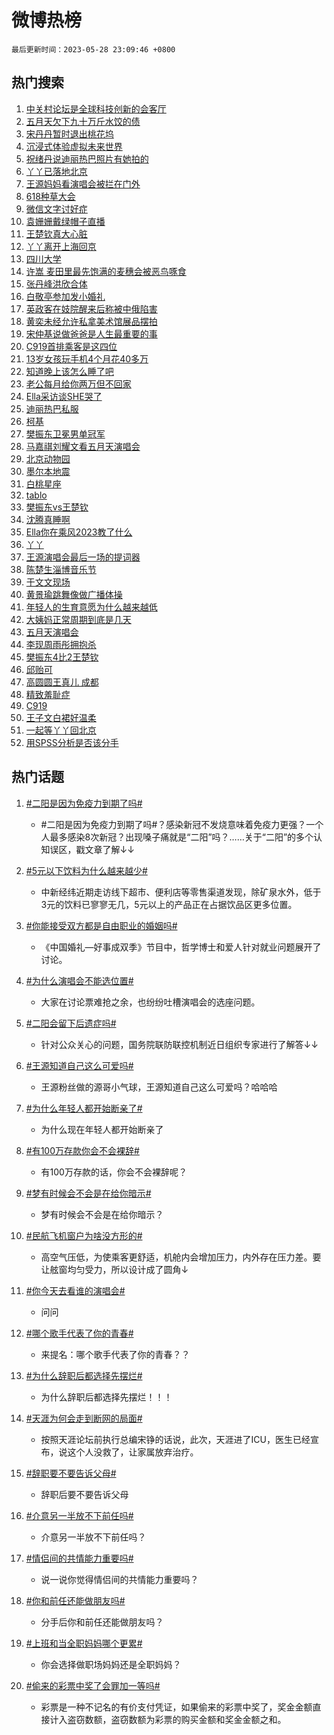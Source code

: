 # 微博热榜

`最后更新时间：2023-05-28 23:09:46 +0800`

## 热门搜索

1. [中关村论坛是全球科技创新的会客厅](https://m.weibo.cn/search?containerid=100103type%3D1%26t%3D10%26q%3D%23%E4%B8%AD%E5%85%B3%E6%9D%91%E8%AE%BA%E5%9D%9B%E6%98%AF%E5%85%A8%E7%90%83%E7%A7%91%E6%8A%80%E5%88%9B%E6%96%B0%E7%9A%84%E4%BC%9A%E5%AE%A2%E5%8E%85%23&stream_entry_id=51&isnewpage=1&extparam=seat%3D1%26cate%3D10103%26dgr%3D0%26stream_entry_id%3D51%26filter_type%3Drealtimehot%26c_type%3D51%26pos%3D0%26display_time%3D1685286585%26pre_seqid%3D168528658524602737352&luicode=10000011&lfid=106003type%253D25%2526t%253D3%2526disable_hot%253D1%2526filter_type%253Drealtimehot)
1. [五月天欠下九十万斤水饺的债](https://m.weibo.cn/search?containerid=100103type%3D1%26t%3D10%26q%3D%23%E4%BA%94%E6%9C%88%E5%A4%A9%E6%AC%A0%E4%B8%8B%E4%B9%9D%E5%8D%81%E4%B8%87%E6%96%A4%E6%B0%B4%E9%A5%BA%E7%9A%84%E5%80%BA%23&stream_entry_id=31&isnewpage=1&extparam=seat%3D1%26band_rank%3D1%26flag%3D2%26dgr%3D0%26realpos%3D1%26cate%3D5001%26c_type%3D31%26stream_entry_id%3D31%26pos%3D0%26lcate%3D5001%26filter_type%3Drealtimehot%26q%3D%2523%25E4%25BA%2594%25E6%259C%2588%25E5%25A4%25A9%25E6%25AC%25A0%25E4%25B8%258B%25E4%25B9%259D%25E5%258D%2581%25E4%25B8%2587%25E6%2596%25A4%25E6%25B0%25B4%25E9%25A5%25BA%25E7%259A%2584%25E5%2580%25BA%2523%26display_time%3D1685286585%26pre_seqid%3D168528658524602737352&luicode=10000011&lfid=106003type%253D25%2526t%253D3%2526disable_hot%253D1%2526filter_type%253Drealtimehot)
1. [宋丹丹暂时退出桃花坞](https://m.weibo.cn/search?containerid=100103type%3D1%26t%3D10%26q%3D%23%E5%AE%8B%E4%B8%B9%E4%B8%B9%E6%9A%82%E6%97%B6%E9%80%80%E5%87%BA%E6%A1%83%E8%8A%B1%E5%9D%9E%23&stream_entry_id=31&isnewpage=1&extparam=seat%3D1%26band_rank%3D2%26flag%3D2%26dgr%3D0%26realpos%3D2%26cate%3D5001%26c_type%3D31%26stream_entry_id%3D31%26pos%3D1%26lcate%3D5001%26filter_type%3Drealtimehot%26q%3D%2523%25E5%25AE%258B%25E4%25B8%25B9%25E4%25B8%25B9%25E6%259A%2582%25E6%2597%25B6%25E9%2580%2580%25E5%2587%25BA%25E6%25A1%2583%25E8%258A%25B1%25E5%259D%259E%2523%26display_time%3D1685286585%26pre_seqid%3D168528658524602737352&luicode=10000011&lfid=106003type%253D25%2526t%253D3%2526disable_hot%253D1%2526filter_type%253Drealtimehot)
1. [沉浸式体验虚拟未来世界](https://m.weibo.cn/search?containerid=100103type%3D1%26t%3D10%26q%3D%23%E6%B2%89%E6%B5%B8%E5%BC%8F%E4%BD%93%E9%AA%8C%E8%99%9A%E6%8B%9F%E6%9C%AA%E6%9D%A5%E4%B8%96%E7%95%8C%23&stream_entry_id=31&isnewpage=1&extparam=seat%3D1%26band_rank%3D3%26flag%3D0%26dgr%3D0%26realpos%3D3%26cate%3D5001%26c_type%3D31%26stream_entry_id%3D31%26pos%3D2%26lcate%3D5001%26filter_type%3Drealtimehot%26q%3D%2523%25E6%25B2%2589%25E6%25B5%25B8%25E5%25BC%258F%25E4%25BD%2593%25E9%25AA%258C%25E8%2599%259A%25E6%258B%259F%25E6%259C%25AA%25E6%259D%25A5%25E4%25B8%2596%25E7%2595%258C%2523%26display_time%3D1685286585%26pre_seqid%3D168528658524602737352&luicode=10000011&lfid=106003type%253D25%2526t%253D3%2526disable_hot%253D1%2526filter_type%253Drealtimehot)
1. [祝绪丹说迪丽热巴照片有她拍的](https://m.weibo.cn/search?containerid=100103type%3D1%26t%3D10%26q%3D%23%E7%A5%9D%E7%BB%AA%E4%B8%B9%E8%AF%B4%E8%BF%AA%E4%B8%BD%E7%83%AD%E5%B7%B4%E7%85%A7%E7%89%87%E6%9C%89%E5%A5%B9%E6%8B%8D%E7%9A%84%23&stream_entry_id=31&isnewpage=1&extparam=seat%3D1%26band_rank%3D4%26flag%3D16%26dgr%3D0%26realpos%3D4%26cate%3D5001%26c_type%3D31%26stream_entry_id%3D31%26pos%3D3%26lcate%3D5001%26filter_type%3Drealtimehot%26q%3D%2523%25E7%25A5%259D%25E7%25BB%25AA%25E4%25B8%25B9%25E8%25AF%25B4%25E8%25BF%25AA%25E4%25B8%25BD%25E7%2583%25AD%25E5%25B7%25B4%25E7%2585%25A7%25E7%2589%2587%25E6%259C%2589%25E5%25A5%25B9%25E6%258B%258D%25E7%259A%2584%2523%26display_time%3D1685286585%26pre_seqid%3D168528658524602737352&luicode=10000011&lfid=106003type%253D25%2526t%253D3%2526disable_hot%253D1%2526filter_type%253Drealtimehot)
1. [丫丫已落地北京](https://m.weibo.cn/search?containerid=100103type%3D1%26t%3D10%26q%3D%23%E4%B8%AB%E4%B8%AB%E5%B7%B2%E8%90%BD%E5%9C%B0%E5%8C%97%E4%BA%AC%23&stream_entry_id=31&isnewpage=1&extparam=seat%3D1%26band_rank%3D5%26flag%3D1%26dgr%3D0%26realpos%3D5%26cate%3D5001%26c_type%3D31%26stream_entry_id%3D31%26pos%3D4%26lcate%3D5001%26filter_type%3Drealtimehot%26q%3D%2523%25E4%25B8%25AB%25E4%25B8%25AB%25E5%25B7%25B2%25E8%2590%25BD%25E5%259C%25B0%25E5%258C%2597%25E4%25BA%25AC%2523%26display_time%3D1685286585%26pre_seqid%3D168528658524602737352&luicode=10000011&lfid=106003type%253D25%2526t%253D3%2526disable_hot%253D1%2526filter_type%253Drealtimehot)
1. [王源妈妈看演唱会被拦在门外](https://m.weibo.cn/search?containerid=100103type%3D1%26t%3D10%26q%3D%23%E7%8E%8B%E6%BA%90%E5%A6%88%E5%A6%88%E7%9C%8B%E6%BC%94%E5%94%B1%E4%BC%9A%E8%A2%AB%E6%8B%A6%E5%9C%A8%E9%97%A8%E5%A4%96%23&stream_entry_id=31&isnewpage=1&extparam=seat%3D1%26band_rank%3D6%26flag%3D1%26dgr%3D0%26realpos%3D6%26cate%3D5001%26c_type%3D31%26stream_entry_id%3D31%26pos%3D5%26lcate%3D5001%26filter_type%3Drealtimehot%26q%3D%2523%25E7%258E%258B%25E6%25BA%2590%25E5%25A6%2588%25E5%25A6%2588%25E7%259C%258B%25E6%25BC%2594%25E5%2594%25B1%25E4%25BC%259A%25E8%25A2%25AB%25E6%258B%25A6%25E5%259C%25A8%25E9%2597%25A8%25E5%25A4%2596%2523%26display_time%3D1685286585%26pre_seqid%3D168528658524602737352&luicode=10000011&lfid=106003type%253D25%2526t%253D3%2526disable_hot%253D1%2526filter_type%253Drealtimehot)
1. [618种草大会](https://m.weibo.cn/search?containerid=100103type%3D1%26t%3D10%26q%3D%23618%E7%A7%8D%E8%8D%89%E5%A4%A7%E4%BC%9A%23&stream_entry_id=31&isnewpage=1&extparam=seat%3D1%26band_rank%3D7%26dgr%3D0%26is_ad_pos%3D1%26c_type%3D31%26stream_entry_id%3D31%26pos%3D6%26lcate%3D5001%26adid%3D190678%26filter_type%3Drealtimehot%26q%3D%2523618%25E7%25A7%258D%25E8%258D%2589%25E5%25A4%25A7%25E4%25BC%259A%2523%26cate%3D5001%26display_time%3D1685286585%26pre_seqid%3D168528658524602737352&luicode=10000011&lfid=106003type%253D25%2526t%253D3%2526disable_hot%253D1%2526filter_type%253Drealtimehot)
1. [微信文字讨好症](https://m.weibo.cn/search?containerid=100103type%3D1%26t%3D10%26q%3D%E5%BE%AE%E4%BF%A1%E6%96%87%E5%AD%97%E8%AE%A8%E5%A5%BD%E7%97%87&stream_entry_id=31&isnewpage=1&extparam=seat%3D1%26band_rank%3D7%26flag%3D1%26dgr%3D0%26realpos%3D7%26cate%3D5001%26c_type%3D31%26stream_entry_id%3D31%26pos%3D7%26lcate%3D5001%26filter_type%3Drealtimehot%26q%3D%25E5%25BE%25AE%25E4%25BF%25A1%25E6%2596%2587%25E5%25AD%2597%25E8%25AE%25A8%25E5%25A5%25BD%25E7%2597%2587%26display_time%3D1685286585%26pre_seqid%3D168528658524602737352&luicode=10000011&lfid=106003type%253D25%2526t%253D3%2526disable_hot%253D1%2526filter_type%253Drealtimehot)
1. [袁姗姗戴绿帽子直播](https://m.weibo.cn/search?containerid=100103type%3D1%26t%3D10%26q%3D%23%E8%A2%81%E5%A7%97%E5%A7%97%E6%88%B4%E7%BB%BF%E5%B8%BD%E5%AD%90%E7%9B%B4%E6%92%AD%23&stream_entry_id=31&isnewpage=1&extparam=seat%3D1%26band_rank%3D8%26flag%3D2%26dgr%3D0%26realpos%3D8%26cate%3D5001%26c_type%3D31%26stream_entry_id%3D31%26pos%3D8%26lcate%3D5001%26filter_type%3Drealtimehot%26q%3D%2523%25E8%25A2%2581%25E5%25A7%2597%25E5%25A7%2597%25E6%2588%25B4%25E7%25BB%25BF%25E5%25B8%25BD%25E5%25AD%2590%25E7%259B%25B4%25E6%2592%25AD%2523%26display_time%3D1685286585%26pre_seqid%3D168528658524602737352&luicode=10000011&lfid=106003type%253D25%2526t%253D3%2526disable_hot%253D1%2526filter_type%253Drealtimehot)
1. [王楚钦真大心脏](https://m.weibo.cn/search?containerid=100103type%3D1%26t%3D10%26q%3D%23%E7%8E%8B%E6%A5%9A%E9%92%A6%E7%9C%9F%E5%A4%A7%E5%BF%83%E8%84%8F%23&stream_entry_id=31&isnewpage=1&extparam=seat%3D1%26band_rank%3D9%26flag%3D1%26dgr%3D0%26realpos%3D9%26cate%3D5001%26c_type%3D31%26stream_entry_id%3D31%26pos%3D9%26lcate%3D5001%26filter_type%3Drealtimehot%26q%3D%2523%25E7%258E%258B%25E6%25A5%259A%25E9%2592%25A6%25E7%259C%259F%25E5%25A4%25A7%25E5%25BF%2583%25E8%2584%258F%2523%26display_time%3D1685286585%26pre_seqid%3D168528658524602737352&luicode=10000011&lfid=106003type%253D25%2526t%253D3%2526disable_hot%253D1%2526filter_type%253Drealtimehot)
1. [丫丫离开上海回京](https://m.weibo.cn/search?containerid=100103type%3D1%26t%3D10%26q%3D%23%E4%B8%AB%E4%B8%AB%E7%A6%BB%E5%BC%80%E4%B8%8A%E6%B5%B7%E5%9B%9E%E4%BA%AC%23&stream_entry_id=31&isnewpage=1&extparam=seat%3D1%26band_rank%3D10%26flag%3D16%26dgr%3D0%26realpos%3D10%26cate%3D5001%26c_type%3D31%26stream_entry_id%3D31%26pos%3D10%26lcate%3D5001%26filter_type%3Drealtimehot%26q%3D%2523%25E4%25B8%25AB%25E4%25B8%25AB%25E7%25A6%25BB%25E5%25BC%2580%25E4%25B8%258A%25E6%25B5%25B7%25E5%259B%259E%25E4%25BA%25AC%2523%26display_time%3D1685286585%26pre_seqid%3D168528658524602737352&luicode=10000011&lfid=106003type%253D25%2526t%253D3%2526disable_hot%253D1%2526filter_type%253Drealtimehot)
1. [四川大学](https://m.weibo.cn/search?containerid=100103type%3D1%26t%3D10%26q%3D%E5%9B%9B%E5%B7%9D%E5%A4%A7%E5%AD%A6&stream_entry_id=31&isnewpage=1&extparam=seat%3D1%26band_rank%3D11%26flag%3D2%26dgr%3D0%26realpos%3D11%26cate%3D5001%26c_type%3D31%26stream_entry_id%3D31%26pos%3D11%26lcate%3D5001%26filter_type%3Drealtimehot%26q%3D%25E5%259B%259B%25E5%25B7%259D%25E5%25A4%25A7%25E5%25AD%25A6%26display_time%3D1685286585%26pre_seqid%3D168528658524602737352&luicode=10000011&lfid=106003type%253D25%2526t%253D3%2526disable_hot%253D1%2526filter_type%253Drealtimehot)
1. [许嵩 麦田里最先饱满的麦穗会被恶鸟啄食](https://m.weibo.cn/search?containerid=100103type%3D1%26t%3D10%26q%3D%E8%AE%B8%E5%B5%A9+%E9%BA%A6%E7%94%B0%E9%87%8C%E6%9C%80%E5%85%88%E9%A5%B1%E6%BB%A1%E7%9A%84%E9%BA%A6%E7%A9%97%E4%BC%9A%E8%A2%AB%E6%81%B6%E9%B8%9F%E5%95%84%E9%A3%9F&stream_entry_id=31&isnewpage=1&extparam=seat%3D1%26band_rank%3D12%26flag%3D1%26dgr%3D0%26realpos%3D12%26cate%3D5001%26c_type%3D31%26stream_entry_id%3D31%26pos%3D12%26lcate%3D5001%26filter_type%3Drealtimehot%26q%3D%25E8%25AE%25B8%25E5%25B5%25A9%2520%25E9%25BA%25A6%25E7%2594%25B0%25E9%2587%258C%25E6%259C%2580%25E5%2585%2588%25E9%25A5%25B1%25E6%25BB%25A1%25E7%259A%2584%25E9%25BA%25A6%25E7%25A9%2597%25E4%25BC%259A%25E8%25A2%25AB%25E6%2581%25B6%25E9%25B8%259F%25E5%2595%2584%25E9%25A3%259F%26display_time%3D1685286585%26pre_seqid%3D168528658524602737352&luicode=10000011&lfid=106003type%253D25%2526t%253D3%2526disable_hot%253D1%2526filter_type%253Drealtimehot)
1. [张丹峰洪欣合体](https://m.weibo.cn/search?containerid=100103type%3D1%26t%3D10%26q%3D%E5%BC%A0%E4%B8%B9%E5%B3%B0%E6%B4%AA%E6%AC%A3%E5%90%88%E4%BD%93&stream_entry_id=31&isnewpage=1&extparam=seat%3D1%26band_rank%3D13%26flag%3D0%26dgr%3D0%26realpos%3D13%26cate%3D5001%26c_type%3D31%26stream_entry_id%3D31%26pos%3D13%26lcate%3D5001%26filter_type%3Drealtimehot%26q%3D%25E5%25BC%25A0%25E4%25B8%25B9%25E5%25B3%25B0%25E6%25B4%25AA%25E6%25AC%25A3%25E5%2590%2588%25E4%25BD%2593%26display_time%3D1685286585%26pre_seqid%3D168528658524602737352&luicode=10000011&lfid=106003type%253D25%2526t%253D3%2526disable_hot%253D1%2526filter_type%253Drealtimehot)
1. [白敬亭参加发小婚礼](https://m.weibo.cn/search?containerid=100103type%3D1%26t%3D10%26q%3D%23%E7%99%BD%E6%95%AC%E4%BA%AD%E5%8F%82%E5%8A%A0%E5%8F%91%E5%B0%8F%E5%A9%9A%E7%A4%BC%23&stream_entry_id=31&isnewpage=1&extparam=seat%3D1%26band_rank%3D14%26flag%3D2%26dgr%3D0%26realpos%3D14%26cate%3D5001%26c_type%3D31%26stream_entry_id%3D31%26pos%3D14%26lcate%3D5001%26filter_type%3Drealtimehot%26q%3D%2523%25E7%2599%25BD%25E6%2595%25AC%25E4%25BA%25AD%25E5%258F%2582%25E5%258A%25A0%25E5%258F%2591%25E5%25B0%258F%25E5%25A9%259A%25E7%25A4%25BC%2523%26display_time%3D1685286585%26pre_seqid%3D168528658524602737352&luicode=10000011&lfid=106003type%253D25%2526t%253D3%2526disable_hot%253D1%2526filter_type%253Drealtimehot)
1. [英政客在妓院醒来后称被中俄陷害](https://m.weibo.cn/search?containerid=100103type%3D1%26t%3D10%26q%3D%23%E8%8B%B1%E6%94%BF%E5%AE%A2%E5%9C%A8%E5%A6%93%E9%99%A2%E9%86%92%E6%9D%A5%E5%90%8E%E7%A7%B0%E8%A2%AB%E4%B8%AD%E4%BF%84%E9%99%B7%E5%AE%B3%23&stream_entry_id=31&isnewpage=1&extparam=seat%3D1%26band_rank%3D15%26flag%3D1%26dgr%3D0%26realpos%3D15%26cate%3D5001%26c_type%3D31%26stream_entry_id%3D31%26pos%3D15%26lcate%3D5001%26filter_type%3Drealtimehot%26q%3D%2523%25E8%258B%25B1%25E6%2594%25BF%25E5%25AE%25A2%25E5%259C%25A8%25E5%25A6%2593%25E9%2599%25A2%25E9%2586%2592%25E6%259D%25A5%25E5%2590%258E%25E7%25A7%25B0%25E8%25A2%25AB%25E4%25B8%25AD%25E4%25BF%2584%25E9%2599%25B7%25E5%25AE%25B3%2523%26display_time%3D1685286585%26pre_seqid%3D168528658524602737352&luicode=10000011&lfid=106003type%253D25%2526t%253D3%2526disable_hot%253D1%2526filter_type%253Drealtimehot)
1. [黄奕未经允许私拿美术馆展品摆拍](https://m.weibo.cn/search?containerid=100103type%3D1%26t%3D10%26q%3D%23%E9%BB%84%E5%A5%95%E6%9C%AA%E7%BB%8F%E5%85%81%E8%AE%B8%E7%A7%81%E6%8B%BF%E7%BE%8E%E6%9C%AF%E9%A6%86%E5%B1%95%E5%93%81%E6%91%86%E6%8B%8D%23&stream_entry_id=31&isnewpage=1&extparam=seat%3D1%26band_rank%3D16%26flag%3D0%26dgr%3D0%26realpos%3D16%26cate%3D5001%26c_type%3D31%26stream_entry_id%3D31%26pos%3D16%26lcate%3D5001%26filter_type%3Drealtimehot%26q%3D%2523%25E9%25BB%2584%25E5%25A5%2595%25E6%259C%25AA%25E7%25BB%258F%25E5%2585%2581%25E8%25AE%25B8%25E7%25A7%2581%25E6%258B%25BF%25E7%25BE%258E%25E6%259C%25AF%25E9%25A6%2586%25E5%25B1%2595%25E5%2593%2581%25E6%2591%2586%25E6%258B%258D%2523%26display_time%3D1685286585%26pre_seqid%3D168528658524602737352&luicode=10000011&lfid=106003type%253D25%2526t%253D3%2526disable_hot%253D1%2526filter_type%253Drealtimehot)
1. [宋仲基说做爸爸是人生最重要的事](https://m.weibo.cn/search?containerid=100103type%3D1%26t%3D10%26q%3D%23%E5%AE%8B%E4%BB%B2%E5%9F%BA%E8%AF%B4%E5%81%9A%E7%88%B8%E7%88%B8%E6%98%AF%E4%BA%BA%E7%94%9F%E6%9C%80%E9%87%8D%E8%A6%81%E7%9A%84%E4%BA%8B%23&stream_entry_id=31&isnewpage=1&extparam=seat%3D1%26band_rank%3D17%26flag%3D0%26dgr%3D0%26realpos%3D17%26cate%3D5001%26c_type%3D31%26stream_entry_id%3D31%26pos%3D17%26lcate%3D5001%26filter_type%3Drealtimehot%26q%3D%2523%25E5%25AE%258B%25E4%25BB%25B2%25E5%259F%25BA%25E8%25AF%25B4%25E5%2581%259A%25E7%2588%25B8%25E7%2588%25B8%25E6%2598%25AF%25E4%25BA%25BA%25E7%2594%259F%25E6%259C%2580%25E9%2587%258D%25E8%25A6%2581%25E7%259A%2584%25E4%25BA%258B%2523%26display_time%3D1685286585%26pre_seqid%3D168528658524602737352&luicode=10000011&lfid=106003type%253D25%2526t%253D3%2526disable_hot%253D1%2526filter_type%253Drealtimehot)
1. [C919首排乘客是这四位](https://m.weibo.cn/search?containerid=100103type%3D1%26t%3D10%26q%3D%23C919%E9%A6%96%E6%8E%92%E4%B9%98%E5%AE%A2%E6%98%AF%E8%BF%99%E5%9B%9B%E4%BD%8D%23&stream_entry_id=31&isnewpage=1&extparam=seat%3D1%26band_rank%3D18%26flag%3D0%26dgr%3D0%26realpos%3D18%26cate%3D5001%26c_type%3D31%26stream_entry_id%3D31%26pos%3D18%26lcate%3D5001%26filter_type%3Drealtimehot%26q%3D%2523C919%25E9%25A6%2596%25E6%258E%2592%25E4%25B9%2598%25E5%25AE%25A2%25E6%2598%25AF%25E8%25BF%2599%25E5%259B%259B%25E4%25BD%258D%2523%26display_time%3D1685286585%26pre_seqid%3D168528658524602737352&luicode=10000011&lfid=106003type%253D25%2526t%253D3%2526disable_hot%253D1%2526filter_type%253Drealtimehot)
1. [13岁女孩玩手机4个月花40多万](https://m.weibo.cn/search?containerid=100103type%3D1%26t%3D10%26q%3D%2313%E5%B2%81%E5%A5%B3%E5%AD%A9%E7%8E%A9%E6%89%8B%E6%9C%BA4%E4%B8%AA%E6%9C%88%E8%8A%B140%E5%A4%9A%E4%B8%87%23&stream_entry_id=31&isnewpage=1&extparam=seat%3D1%26band_rank%3D19%26flag%3D0%26dgr%3D0%26realpos%3D19%26cate%3D5001%26c_type%3D31%26stream_entry_id%3D31%26pos%3D19%26lcate%3D5001%26filter_type%3Drealtimehot%26q%3D%252313%25E5%25B2%2581%25E5%25A5%25B3%25E5%25AD%25A9%25E7%258E%25A9%25E6%2589%258B%25E6%259C%25BA4%25E4%25B8%25AA%25E6%259C%2588%25E8%258A%25B140%25E5%25A4%259A%25E4%25B8%2587%2523%26display_time%3D1685286585%26pre_seqid%3D168528658524602737352&luicode=10000011&lfid=106003type%253D25%2526t%253D3%2526disable_hot%253D1%2526filter_type%253Drealtimehot)
1. [知道晚上该怎么睡了吧](https://m.weibo.cn/search?containerid=100103type%3D1%26t%3D10%26q%3D%E7%9F%A5%E9%81%93%E6%99%9A%E4%B8%8A%E8%AF%A5%E6%80%8E%E4%B9%88%E7%9D%A1%E4%BA%86%E5%90%A7&stream_entry_id=31&isnewpage=1&extparam=seat%3D1%26band_rank%3D20%26flag%3D1%26dgr%3D0%26realpos%3D20%26cate%3D5001%26c_type%3D31%26stream_entry_id%3D31%26pos%3D20%26lcate%3D5001%26filter_type%3Drealtimehot%26q%3D%25E7%259F%25A5%25E9%2581%2593%25E6%2599%259A%25E4%25B8%258A%25E8%25AF%25A5%25E6%2580%258E%25E4%25B9%2588%25E7%259D%25A1%25E4%25BA%2586%25E5%2590%25A7%26display_time%3D1685286585%26pre_seqid%3D168528658524602737352&luicode=10000011&lfid=106003type%253D25%2526t%253D3%2526disable_hot%253D1%2526filter_type%253Drealtimehot)
1. [老公每月给你两万但不回家](https://m.weibo.cn/search?containerid=100103type%3D1%26t%3D10%26q%3D%23%E8%80%81%E5%85%AC%E6%AF%8F%E6%9C%88%E7%BB%99%E4%BD%A0%E4%B8%A4%E4%B8%87%E4%BD%86%E4%B8%8D%E5%9B%9E%E5%AE%B6%23&stream_entry_id=31&isnewpage=1&extparam=seat%3D1%26band_rank%3D21%26flag%3D1%26dgr%3D0%26realpos%3D21%26cate%3D5001%26c_type%3D31%26stream_entry_id%3D31%26pos%3D21%26lcate%3D5001%26filter_type%3Drealtimehot%26q%3D%2523%25E8%2580%2581%25E5%2585%25AC%25E6%25AF%258F%25E6%259C%2588%25E7%25BB%2599%25E4%25BD%25A0%25E4%25B8%25A4%25E4%25B8%2587%25E4%25BD%2586%25E4%25B8%258D%25E5%259B%259E%25E5%25AE%25B6%2523%26display_time%3D1685286585%26pre_seqid%3D168528658524602737352&luicode=10000011&lfid=106003type%253D25%2526t%253D3%2526disable_hot%253D1%2526filter_type%253Drealtimehot)
1. [Ella采访谈SHE哭了](https://m.weibo.cn/search?containerid=100103type%3D1%26t%3D10%26q%3D%23Ella%E9%87%87%E8%AE%BF%E8%B0%88SHE%E5%93%AD%E4%BA%86%23&stream_entry_id=31&isnewpage=1&extparam=seat%3D1%26band_rank%3D22%26flag%3D0%26dgr%3D0%26realpos%3D22%26cate%3D5001%26c_type%3D31%26stream_entry_id%3D31%26pos%3D22%26lcate%3D5001%26filter_type%3Drealtimehot%26q%3D%2523Ella%25E9%2587%2587%25E8%25AE%25BF%25E8%25B0%2588SHE%25E5%2593%25AD%25E4%25BA%2586%2523%26display_time%3D1685286585%26pre_seqid%3D168528658524602737352&luicode=10000011&lfid=106003type%253D25%2526t%253D3%2526disable_hot%253D1%2526filter_type%253Drealtimehot)
1. [迪丽热巴私服](https://m.weibo.cn/search?containerid=100103type%3D1%26t%3D10%26q%3D%E8%BF%AA%E4%B8%BD%E7%83%AD%E5%B7%B4%E7%A7%81%E6%9C%8D&stream_entry_id=31&isnewpage=1&extparam=seat%3D1%26band_rank%3D23%26flag%3D0%26dgr%3D0%26realpos%3D23%26cate%3D5001%26c_type%3D31%26stream_entry_id%3D31%26pos%3D23%26lcate%3D5001%26filter_type%3Drealtimehot%26q%3D%25E8%25BF%25AA%25E4%25B8%25BD%25E7%2583%25AD%25E5%25B7%25B4%25E7%25A7%2581%25E6%259C%258D%26display_time%3D1685286585%26pre_seqid%3D168528658524602737352&luicode=10000011&lfid=106003type%253D25%2526t%253D3%2526disable_hot%253D1%2526filter_type%253Drealtimehot)
1. [柯基](https://m.weibo.cn/search?containerid=100103type%3D1%26t%3D10%26q%3D%E6%9F%AF%E5%9F%BA&stream_entry_id=31&isnewpage=1&extparam=seat%3D1%26band_rank%3D24%26flag%3D1%26dgr%3D0%26realpos%3D24%26cate%3D5001%26c_type%3D31%26stream_entry_id%3D31%26pos%3D24%26lcate%3D5001%26filter_type%3Drealtimehot%26q%3D%25E6%259F%25AF%25E5%259F%25BA%26display_time%3D1685286585%26pre_seqid%3D168528658524602737352&luicode=10000011&lfid=106003type%253D25%2526t%253D3%2526disable_hot%253D1%2526filter_type%253Drealtimehot)
1. [樊振东卫冕男单冠军](https://m.weibo.cn/search?containerid=100103type%3D1%26t%3D10%26q%3D%E6%A8%8A%E6%8C%AF%E4%B8%9C%E5%8D%AB%E5%86%95%E7%94%B7%E5%8D%95%E5%86%A0%E5%86%9B&stream_entry_id=31&isnewpage=1&extparam=seat%3D1%26band_rank%3D25%26flag%3D1%26dgr%3D0%26realpos%3D25%26cate%3D5001%26c_type%3D31%26stream_entry_id%3D31%26pos%3D25%26lcate%3D5001%26filter_type%3Drealtimehot%26q%3D%25E6%25A8%258A%25E6%258C%25AF%25E4%25B8%259C%25E5%258D%25AB%25E5%2586%2595%25E7%2594%25B7%25E5%258D%2595%25E5%2586%25A0%25E5%2586%259B%26display_time%3D1685286585%26pre_seqid%3D168528658524602737352&luicode=10000011&lfid=106003type%253D25%2526t%253D3%2526disable_hot%253D1%2526filter_type%253Drealtimehot)
1. [马嘉祺刘耀文看五月天演唱会](https://m.weibo.cn/search?containerid=100103type%3D1%26t%3D10%26q%3D%23%E9%A9%AC%E5%98%89%E7%A5%BA%E5%88%98%E8%80%80%E6%96%87%E7%9C%8B%E4%BA%94%E6%9C%88%E5%A4%A9%E6%BC%94%E5%94%B1%E4%BC%9A%23&stream_entry_id=31&isnewpage=1&extparam=seat%3D1%26band_rank%3D26%26flag%3D1%26dgr%3D0%26realpos%3D26%26cate%3D5001%26c_type%3D31%26stream_entry_id%3D31%26pos%3D26%26lcate%3D5001%26filter_type%3Drealtimehot%26q%3D%2523%25E9%25A9%25AC%25E5%2598%2589%25E7%25A5%25BA%25E5%2588%2598%25E8%2580%2580%25E6%2596%2587%25E7%259C%258B%25E4%25BA%2594%25E6%259C%2588%25E5%25A4%25A9%25E6%25BC%2594%25E5%2594%25B1%25E4%25BC%259A%2523%26display_time%3D1685286585%26pre_seqid%3D168528658524602737352&luicode=10000011&lfid=106003type%253D25%2526t%253D3%2526disable_hot%253D1%2526filter_type%253Drealtimehot)
1. [北京动物园](https://m.weibo.cn/search?containerid=100103type%3D1%26t%3D10%26q%3D%E5%8C%97%E4%BA%AC%E5%8A%A8%E7%89%A9%E5%9B%AD&stream_entry_id=31&isnewpage=1&extparam=seat%3D1%26band_rank%3D27%26flag%3D0%26dgr%3D0%26realpos%3D27%26cate%3D5001%26c_type%3D31%26stream_entry_id%3D31%26pos%3D27%26lcate%3D5001%26filter_type%3Drealtimehot%26q%3D%25E5%258C%2597%25E4%25BA%25AC%25E5%258A%25A8%25E7%2589%25A9%25E5%259B%25AD%26display_time%3D1685286585%26pre_seqid%3D168528658524602737352&luicode=10000011&lfid=106003type%253D25%2526t%253D3%2526disable_hot%253D1%2526filter_type%253Drealtimehot)
1. [墨尔本地震](https://m.weibo.cn/search?containerid=100103type%3D1%26t%3D10%26q%3D%E5%A2%A8%E5%B0%94%E6%9C%AC%E5%9C%B0%E9%9C%87&stream_entry_id=31&isnewpage=1&extparam=seat%3D1%26band_rank%3D28%26flag%3D1%26dgr%3D0%26realpos%3D28%26cate%3D5001%26c_type%3D31%26stream_entry_id%3D31%26pos%3D28%26lcate%3D5001%26filter_type%3Drealtimehot%26q%3D%25E5%25A2%25A8%25E5%25B0%2594%25E6%259C%25AC%25E5%259C%25B0%25E9%259C%2587%26display_time%3D1685286585%26pre_seqid%3D168528658524602737352&luicode=10000011&lfid=106003type%253D25%2526t%253D3%2526disable_hot%253D1%2526filter_type%253Drealtimehot)
1. [白桃星座](https://m.weibo.cn/search?containerid=100103type%3D1%26t%3D10%26q%3D%E7%99%BD%E6%A1%83%E6%98%9F%E5%BA%A7&stream_entry_id=31&isnewpage=1&extparam=seat%3D1%26band_rank%3D29%26flag%3D1%26dgr%3D0%26realpos%3D29%26cate%3D5001%26c_type%3D31%26stream_entry_id%3D31%26pos%3D29%26lcate%3D5001%26filter_type%3Drealtimehot%26q%3D%25E7%2599%25BD%25E6%25A1%2583%25E6%2598%259F%25E5%25BA%25A7%26display_time%3D1685286585%26pre_seqid%3D168528658524602737352&luicode=10000011&lfid=106003type%253D25%2526t%253D3%2526disable_hot%253D1%2526filter_type%253Drealtimehot)
1. [tablo](https://m.weibo.cn/search?containerid=100103type%3D1%26t%3D10%26q%3Dtablo&stream_entry_id=31&isnewpage=1&extparam=seat%3D1%26band_rank%3D30%26flag%3D0%26dgr%3D0%26realpos%3D30%26cate%3D5001%26c_type%3D31%26stream_entry_id%3D31%26pos%3D30%26lcate%3D5001%26filter_type%3Drealtimehot%26q%3Dtablo%26display_time%3D1685286585%26pre_seqid%3D168528658524602737352&luicode=10000011&lfid=106003type%253D25%2526t%253D3%2526disable_hot%253D1%2526filter_type%253Drealtimehot)
1. [樊振东vs王楚钦](https://m.weibo.cn/search?containerid=100103type%3D1%26t%3D10%26q%3D%E6%A8%8A%E6%8C%AF%E4%B8%9Cvs%E7%8E%8B%E6%A5%9A%E9%92%A6&stream_entry_id=31&isnewpage=1&extparam=seat%3D1%26band_rank%3D31%26flag%3D0%26dgr%3D0%26realpos%3D31%26cate%3D5001%26c_type%3D31%26stream_entry_id%3D31%26pos%3D31%26lcate%3D5001%26filter_type%3Drealtimehot%26q%3D%25E6%25A8%258A%25E6%258C%25AF%25E4%25B8%259Cvs%25E7%258E%258B%25E6%25A5%259A%25E9%2592%25A6%26display_time%3D1685286585%26pre_seqid%3D168528658524602737352&luicode=10000011&lfid=106003type%253D25%2526t%253D3%2526disable_hot%253D1%2526filter_type%253Drealtimehot)
1. [沈腾真睡啊](https://m.weibo.cn/search?containerid=100103type%3D1%26t%3D10%26q%3D%23%E6%B2%88%E8%85%BE%E7%9C%9F%E7%9D%A1%E5%95%8A%23&stream_entry_id=31&isnewpage=1&extparam=seat%3D1%26band_rank%3D32%26flag%3D0%26dgr%3D0%26realpos%3D32%26cate%3D5001%26c_type%3D31%26stream_entry_id%3D31%26pos%3D32%26lcate%3D5001%26filter_type%3Drealtimehot%26q%3D%2523%25E6%25B2%2588%25E8%2585%25BE%25E7%259C%259F%25E7%259D%25A1%25E5%2595%258A%2523%26display_time%3D1685286585%26pre_seqid%3D168528658524602737352&luicode=10000011&lfid=106003type%253D25%2526t%253D3%2526disable_hot%253D1%2526filter_type%253Drealtimehot)
1. [Ella你在乘风2023教了什么](https://m.weibo.cn/search?containerid=100103type%3D1%26t%3D10%26q%3D%23Ella%E4%BD%A0%E5%9C%A8%E4%B9%98%E9%A3%8E2023%E6%95%99%E4%BA%86%E4%BB%80%E4%B9%88%23&stream_entry_id=31&isnewpage=1&extparam=seat%3D1%26band_rank%3D33%26flag%3D1%26dgr%3D0%26realpos%3D33%26cate%3D5001%26c_type%3D31%26stream_entry_id%3D31%26pos%3D33%26lcate%3D5001%26filter_type%3Drealtimehot%26q%3D%2523Ella%25E4%25BD%25A0%25E5%259C%25A8%25E4%25B9%2598%25E9%25A3%258E2023%25E6%2595%2599%25E4%25BA%2586%25E4%25BB%2580%25E4%25B9%2588%2523%26display_time%3D1685286585%26pre_seqid%3D168528658524602737352&luicode=10000011&lfid=106003type%253D25%2526t%253D3%2526disable_hot%253D1%2526filter_type%253Drealtimehot)
1. [丫丫](https://m.weibo.cn/search?containerid=100103type%3D1%26t%3D10%26q%3D%E4%B8%AB%E4%B8%AB&stream_entry_id=31&isnewpage=1&extparam=seat%3D1%26band_rank%3D34%26flag%3D0%26dgr%3D0%26realpos%3D34%26cate%3D5001%26c_type%3D31%26stream_entry_id%3D31%26pos%3D34%26lcate%3D5001%26filter_type%3Drealtimehot%26q%3D%25E4%25B8%25AB%25E4%25B8%25AB%26display_time%3D1685286585%26pre_seqid%3D168528658524602737352&luicode=10000011&lfid=106003type%253D25%2526t%253D3%2526disable_hot%253D1%2526filter_type%253Drealtimehot)
1. [王源演唱会最后一场的提词器](https://m.weibo.cn/search?containerid=100103type%3D1%26t%3D10%26q%3D%23%E7%8E%8B%E6%BA%90%E6%BC%94%E5%94%B1%E4%BC%9A%E6%9C%80%E5%90%8E%E4%B8%80%E5%9C%BA%E7%9A%84%E6%8F%90%E8%AF%8D%E5%99%A8%23&stream_entry_id=31&isnewpage=1&extparam=seat%3D1%26band_rank%3D35%26flag%3D0%26dgr%3D0%26realpos%3D35%26cate%3D5001%26c_type%3D31%26stream_entry_id%3D31%26pos%3D35%26lcate%3D5001%26filter_type%3Drealtimehot%26q%3D%2523%25E7%258E%258B%25E6%25BA%2590%25E6%25BC%2594%25E5%2594%25B1%25E4%25BC%259A%25E6%259C%2580%25E5%2590%258E%25E4%25B8%2580%25E5%259C%25BA%25E7%259A%2584%25E6%258F%2590%25E8%25AF%258D%25E5%2599%25A8%2523%26display_time%3D1685286585%26pre_seqid%3D168528658524602737352&luicode=10000011&lfid=106003type%253D25%2526t%253D3%2526disable_hot%253D1%2526filter_type%253Drealtimehot)
1. [陈楚生淄博音乐节](https://m.weibo.cn/search?containerid=100103type%3D1%26t%3D10%26q%3D%E9%99%88%E6%A5%9A%E7%94%9F%E6%B7%84%E5%8D%9A%E9%9F%B3%E4%B9%90%E8%8A%82&stream_entry_id=31&isnewpage=1&extparam=seat%3D1%26band_rank%3D36%26flag%3D1%26dgr%3D0%26realpos%3D36%26cate%3D5001%26c_type%3D31%26stream_entry_id%3D31%26pos%3D36%26lcate%3D5001%26filter_type%3Drealtimehot%26q%3D%25E9%2599%2588%25E6%25A5%259A%25E7%2594%259F%25E6%25B7%2584%25E5%258D%259A%25E9%259F%25B3%25E4%25B9%2590%25E8%258A%2582%26display_time%3D1685286585%26pre_seqid%3D168528658524602737352&luicode=10000011&lfid=106003type%253D25%2526t%253D3%2526disable_hot%253D1%2526filter_type%253Drealtimehot)
1. [于文文现场](https://m.weibo.cn/search?containerid=100103type%3D1%26t%3D10%26q%3D%E4%BA%8E%E6%96%87%E6%96%87%E7%8E%B0%E5%9C%BA&stream_entry_id=31&isnewpage=1&extparam=seat%3D1%26band_rank%3D37%26flag%3D1%26dgr%3D0%26realpos%3D37%26cate%3D5001%26c_type%3D31%26stream_entry_id%3D31%26pos%3D37%26lcate%3D5001%26filter_type%3Drealtimehot%26q%3D%25E4%25BA%258E%25E6%2596%2587%25E6%2596%2587%25E7%258E%25B0%25E5%259C%25BA%26display_time%3D1685286585%26pre_seqid%3D168528658524602737352&luicode=10000011&lfid=106003type%253D25%2526t%253D3%2526disable_hot%253D1%2526filter_type%253Drealtimehot)
1. [黄景瑜跳舞像做广播体操](https://m.weibo.cn/search?containerid=100103type%3D1%26t%3D10%26q%3D%23%E9%BB%84%E6%99%AF%E7%91%9C%E8%B7%B3%E8%88%9E%E5%83%8F%E5%81%9A%E5%B9%BF%E6%92%AD%E4%BD%93%E6%93%8D%23&stream_entry_id=31&isnewpage=1&extparam=seat%3D1%26band_rank%3D38%26flag%3D1%26dgr%3D0%26realpos%3D38%26cate%3D5001%26c_type%3D31%26stream_entry_id%3D31%26pos%3D38%26lcate%3D5001%26filter_type%3Drealtimehot%26q%3D%2523%25E9%25BB%2584%25E6%2599%25AF%25E7%2591%259C%25E8%25B7%25B3%25E8%2588%259E%25E5%2583%258F%25E5%2581%259A%25E5%25B9%25BF%25E6%2592%25AD%25E4%25BD%2593%25E6%2593%258D%2523%26display_time%3D1685286585%26pre_seqid%3D168528658524602737352&luicode=10000011&lfid=106003type%253D25%2526t%253D3%2526disable_hot%253D1%2526filter_type%253Drealtimehot)
1. [年轻人的生育意愿为什么越来越低](https://m.weibo.cn/search?containerid=100103type%3D1%26t%3D10%26q%3D%23%E5%B9%B4%E8%BD%BB%E4%BA%BA%E7%9A%84%E7%94%9F%E8%82%B2%E6%84%8F%E6%84%BF%E4%B8%BA%E4%BB%80%E4%B9%88%E8%B6%8A%E6%9D%A5%E8%B6%8A%E4%BD%8E%23&stream_entry_id=31&isnewpage=1&extparam=seat%3D1%26band_rank%3D39%26flag%3D0%26dgr%3D0%26realpos%3D39%26cate%3D5001%26c_type%3D31%26stream_entry_id%3D31%26pos%3D39%26lcate%3D5001%26filter_type%3Drealtimehot%26q%3D%2523%25E5%25B9%25B4%25E8%25BD%25BB%25E4%25BA%25BA%25E7%259A%2584%25E7%2594%259F%25E8%2582%25B2%25E6%2584%258F%25E6%2584%25BF%25E4%25B8%25BA%25E4%25BB%2580%25E4%25B9%2588%25E8%25B6%258A%25E6%259D%25A5%25E8%25B6%258A%25E4%25BD%258E%2523%26display_time%3D1685286585%26pre_seqid%3D168528658524602737352&luicode=10000011&lfid=106003type%253D25%2526t%253D3%2526disable_hot%253D1%2526filter_type%253Drealtimehot)
1. [大姨妈正常周期到底是几天](https://m.weibo.cn/search?containerid=100103type%3D1%26t%3D10%26q%3D%23%E5%A4%A7%E5%A7%A8%E5%A6%88%E6%AD%A3%E5%B8%B8%E5%91%A8%E6%9C%9F%E5%88%B0%E5%BA%95%E6%98%AF%E5%87%A0%E5%A4%A9%23&stream_entry_id=31&isnewpage=1&extparam=seat%3D1%26band_rank%3D40%26flag%3D1%26dgr%3D0%26realpos%3D40%26cate%3D5001%26c_type%3D31%26stream_entry_id%3D31%26pos%3D40%26lcate%3D5001%26filter_type%3Drealtimehot%26q%3D%2523%25E5%25A4%25A7%25E5%25A7%25A8%25E5%25A6%2588%25E6%25AD%25A3%25E5%25B8%25B8%25E5%2591%25A8%25E6%259C%259F%25E5%2588%25B0%25E5%25BA%2595%25E6%2598%25AF%25E5%2587%25A0%25E5%25A4%25A9%2523%26display_time%3D1685286585%26pre_seqid%3D168528658524602737352&luicode=10000011&lfid=106003type%253D25%2526t%253D3%2526disable_hot%253D1%2526filter_type%253Drealtimehot)
1. [五月天演唱会](https://m.weibo.cn/search?containerid=100103type%3D1%26t%3D10%26q%3D%E4%BA%94%E6%9C%88%E5%A4%A9%E6%BC%94%E5%94%B1%E4%BC%9A&stream_entry_id=31&isnewpage=1&extparam=seat%3D1%26band_rank%3D41%26flag%3D0%26dgr%3D0%26realpos%3D41%26cate%3D5001%26c_type%3D31%26stream_entry_id%3D31%26pos%3D41%26lcate%3D5001%26filter_type%3Drealtimehot%26q%3D%25E4%25BA%2594%25E6%259C%2588%25E5%25A4%25A9%25E6%25BC%2594%25E5%2594%25B1%25E4%25BC%259A%26display_time%3D1685286585%26pre_seqid%3D168528658524602737352&luicode=10000011&lfid=106003type%253D25%2526t%253D3%2526disable_hot%253D1%2526filter_type%253Drealtimehot)
1. [李现周雨彤拥抱杀](https://m.weibo.cn/search?containerid=100103type%3D1%26t%3D10%26q%3D%23%E6%9D%8E%E7%8E%B0%E5%91%A8%E9%9B%A8%E5%BD%A4%E6%8B%A5%E6%8A%B1%E6%9D%80%23&stream_entry_id=31&isnewpage=1&extparam=seat%3D1%26band_rank%3D42%26flag%3D0%26dgr%3D0%26realpos%3D42%26cate%3D5001%26c_type%3D31%26stream_entry_id%3D31%26pos%3D42%26lcate%3D5001%26filter_type%3Drealtimehot%26q%3D%2523%25E6%259D%258E%25E7%258E%25B0%25E5%2591%25A8%25E9%259B%25A8%25E5%25BD%25A4%25E6%258B%25A5%25E6%258A%25B1%25E6%259D%2580%2523%26display_time%3D1685286585%26pre_seqid%3D168528658524602737352&luicode=10000011&lfid=106003type%253D25%2526t%253D3%2526disable_hot%253D1%2526filter_type%253Drealtimehot)
1. [樊振东4比2王楚钦](https://m.weibo.cn/search?containerid=100103type%3D1%26t%3D10%26q%3D%23%E6%A8%8A%E6%8C%AF%E4%B8%9C4%E6%AF%942%E7%8E%8B%E6%A5%9A%E9%92%A6%23&stream_entry_id=31&isnewpage=1&extparam=seat%3D1%26band_rank%3D43%26flag%3D1%26dgr%3D0%26realpos%3D43%26cate%3D5001%26c_type%3D31%26stream_entry_id%3D31%26pos%3D43%26lcate%3D5001%26filter_type%3Drealtimehot%26q%3D%2523%25E6%25A8%258A%25E6%258C%25AF%25E4%25B8%259C4%25E6%25AF%25942%25E7%258E%258B%25E6%25A5%259A%25E9%2592%25A6%2523%26display_time%3D1685286585%26pre_seqid%3D168528658524602737352&luicode=10000011&lfid=106003type%253D25%2526t%253D3%2526disable_hot%253D1%2526filter_type%253Drealtimehot)
1. [邱贻可](https://m.weibo.cn/search?containerid=100103type%3D1%26t%3D10%26q%3D%E9%82%B1%E8%B4%BB%E5%8F%AF&stream_entry_id=31&isnewpage=1&extparam=seat%3D1%26band_rank%3D44%26flag%3D0%26dgr%3D0%26realpos%3D44%26cate%3D5001%26c_type%3D31%26stream_entry_id%3D31%26pos%3D44%26lcate%3D5001%26filter_type%3Drealtimehot%26q%3D%25E9%2582%25B1%25E8%25B4%25BB%25E5%258F%25AF%26display_time%3D1685286585%26pre_seqid%3D168528658524602737352&luicode=10000011&lfid=106003type%253D25%2526t%253D3%2526disable_hot%253D1%2526filter_type%253Drealtimehot)
1. [高圆圆王真儿 成都](https://m.weibo.cn/search?containerid=100103type%3D1%26t%3D10%26q%3D%E9%AB%98%E5%9C%86%E5%9C%86%E7%8E%8B%E7%9C%9F%E5%84%BF+%E6%88%90%E9%83%BD&stream_entry_id=31&isnewpage=1&extparam=seat%3D1%26band_rank%3D45%26flag%3D0%26dgr%3D0%26realpos%3D45%26cate%3D5001%26c_type%3D31%26stream_entry_id%3D31%26pos%3D45%26lcate%3D5001%26filter_type%3Drealtimehot%26q%3D%25E9%25AB%2598%25E5%259C%2586%25E5%259C%2586%25E7%258E%258B%25E7%259C%259F%25E5%2584%25BF%2520%25E6%2588%2590%25E9%2583%25BD%26display_time%3D1685286585%26pre_seqid%3D168528658524602737352&luicode=10000011&lfid=106003type%253D25%2526t%253D3%2526disable_hot%253D1%2526filter_type%253Drealtimehot)
1. [精致羞耻症](https://m.weibo.cn/search?containerid=100103type%3D1%26t%3D10%26q%3D%23%E7%B2%BE%E8%87%B4%E7%BE%9E%E8%80%BB%E7%97%87%23&stream_entry_id=31&isnewpage=1&extparam=seat%3D1%26band_rank%3D46%26flag%3D0%26dgr%3D0%26realpos%3D46%26cate%3D5001%26c_type%3D31%26stream_entry_id%3D31%26pos%3D46%26lcate%3D5001%26filter_type%3Drealtimehot%26q%3D%2523%25E7%25B2%25BE%25E8%2587%25B4%25E7%25BE%259E%25E8%2580%25BB%25E7%2597%2587%2523%26display_time%3D1685286585%26pre_seqid%3D168528658524602737352&luicode=10000011&lfid=106003type%253D25%2526t%253D3%2526disable_hot%253D1%2526filter_type%253Drealtimehot)
1. [C919](https://m.weibo.cn/search?containerid=100103type%3D1%26t%3D10%26q%3DC919&stream_entry_id=31&isnewpage=1&extparam=seat%3D1%26band_rank%3D47%26flag%3D1%26dgr%3D0%26realpos%3D47%26cate%3D5001%26c_type%3D31%26stream_entry_id%3D31%26pos%3D47%26lcate%3D5001%26filter_type%3Drealtimehot%26q%3DC919%26display_time%3D1685286585%26pre_seqid%3D168528658524602737352&luicode=10000011&lfid=106003type%253D25%2526t%253D3%2526disable_hot%253D1%2526filter_type%253Drealtimehot)
1. [王子文白裙好温柔](https://m.weibo.cn/search?containerid=100103type%3D1%26t%3D10%26q%3D%23%E7%8E%8B%E5%AD%90%E6%96%87%E7%99%BD%E8%A3%99%E5%A5%BD%E6%B8%A9%E6%9F%94%23&stream_entry_id=31&isnewpage=1&extparam=seat%3D1%26band_rank%3D48%26flag%3D1%26dgr%3D0%26realpos%3D48%26cate%3D5001%26c_type%3D31%26stream_entry_id%3D31%26pos%3D48%26lcate%3D5001%26filter_type%3Drealtimehot%26q%3D%2523%25E7%258E%258B%25E5%25AD%2590%25E6%2596%2587%25E7%2599%25BD%25E8%25A3%2599%25E5%25A5%25BD%25E6%25B8%25A9%25E6%259F%2594%2523%26display_time%3D1685286585%26pre_seqid%3D168528658524602737352&luicode=10000011&lfid=106003type%253D25%2526t%253D3%2526disable_hot%253D1%2526filter_type%253Drealtimehot)
1. [一起等丫丫回北京](https://m.weibo.cn/search?containerid=100103type%3D1%26t%3D10%26q%3D%23%E4%B8%80%E8%B5%B7%E7%AD%89%E4%B8%AB%E4%B8%AB%E5%9B%9E%E5%8C%97%E4%BA%AC%23&stream_entry_id=31&isnewpage=1&extparam=seat%3D1%26band_rank%3D49%26flag%3D0%26dgr%3D0%26realpos%3D49%26cate%3D5001%26c_type%3D31%26stream_entry_id%3D31%26pos%3D49%26lcate%3D5001%26filter_type%3Drealtimehot%26q%3D%2523%25E4%25B8%2580%25E8%25B5%25B7%25E7%25AD%2589%25E4%25B8%25AB%25E4%25B8%25AB%25E5%259B%259E%25E5%258C%2597%25E4%25BA%25AC%2523%26display_time%3D1685286585%26pre_seqid%3D168528658524602737352&luicode=10000011&lfid=106003type%253D25%2526t%253D3%2526disable_hot%253D1%2526filter_type%253Drealtimehot)
1. [用SPSS分析是否该分手](https://m.weibo.cn/search?containerid=100103type%3D1%26t%3D10%26q%3D%E7%94%A8SPSS%E5%88%86%E6%9E%90%E6%98%AF%E5%90%A6%E8%AF%A5%E5%88%86%E6%89%8B&stream_entry_id=31&isnewpage=1&extparam=seat%3D1%26band_rank%3D50%26flag%3D0%26dgr%3D0%26realpos%3D50%26cate%3D5001%26c_type%3D31%26stream_entry_id%3D31%26pos%3D50%26lcate%3D5001%26filter_type%3Drealtimehot%26q%3D%25E7%2594%25A8SPSS%25E5%2588%2586%25E6%259E%2590%25E6%2598%25AF%25E5%2590%25A6%25E8%25AF%25A5%25E5%2588%2586%25E6%2589%258B%26display_time%3D1685286585%26pre_seqid%3D168528658524602737352&luicode=10000011&lfid=106003type%253D25%2526t%253D3%2526disable_hot%253D1%2526filter_type%253Drealtimehot)

## 热门话题

1. [#二阳是因为免疫力到期了吗#](https://m.weibo.cn/search?containerid=231522type%3D1%26t%3D10%26q%3D%23%E4%BA%8C%E9%98%B3%E6%98%AF%E5%9B%A0%E4%B8%BA%E5%85%8D%E7%96%AB%E5%8A%9B%E5%88%B0%E6%9C%9F%E4%BA%86%E5%90%97%23&stream_entry_id=128&isnewpage=1&extparam=seat%3D1%26unitid%3D1685173616597%26pos%3D1-0-0%26cate%3D5004%26lcate%3D5004%26dgr%3D0%26c_type%3D128%26display_time%3D1685286586%26pre_seqid%3D168528658671502718518&luicode=10000011&lfid=231648_-_4)
    - #二阳是因为免疫力到期了吗#？感染新冠不发烧意味着免疫力更强？一个人最多感染8次新冠？出现嗓子痛就是“二阳”吗？……关于“二阳”的多个认知误区，戳文章了解↓↓  ​​​

1. [#5元以下饮料为什么越来越少#](https://m.weibo.cn/search?containerid=231522type%3D1%26t%3D10%26q%3D%235%E5%85%83%E4%BB%A5%E4%B8%8B%E9%A5%AE%E6%96%99%E4%B8%BA%E4%BB%80%E4%B9%88%E8%B6%8A%E6%9D%A5%E8%B6%8A%E5%B0%91%23&stream_entry_id=128&isnewpage=1&extparam=seat%3D1%26unitid%3D1685246231130%26pos%3D1-0-1%26cate%3D5004%26lcate%3D5004%26dgr%3D0%26c_type%3D128%26display_time%3D1685286586%26pre_seqid%3D168528658671502718518&luicode=10000011&lfid=231648_-_4)
    - 中新经纬近期走访线下超市、便利店等零售渠道发现，除矿泉水外，低于3元的饮料已寥寥无几，5元以上的产品正在占据饮品区更多位置。

1. [#你能接受双方都是自由职业的婚姻吗#](https://m.weibo.cn/search?containerid=231522type%3D1%26t%3D10%26q%3D%23%E4%BD%A0%E8%83%BD%E6%8E%A5%E5%8F%97%E5%8F%8C%E6%96%B9%E9%83%BD%E6%98%AF%E8%87%AA%E7%94%B1%E8%81%8C%E4%B8%9A%E7%9A%84%E5%A9%9A%E5%A7%BB%E5%90%97%23&stream_entry_id=128&isnewpage=1&extparam=seat%3D1%26unitid%3D1685284322135%26pos%3D1-0-2%26cate%3D5004%26lcate%3D5004%26dgr%3D0%26c_type%3D128%26display_time%3D1685286586%26pre_seqid%3D168528658671502718518&luicode=10000011&lfid=231648_-_4)
    - 《中国婚礼—好事成双季》节目中，哲学博士和爱人针对就业问题展开了讨论。

1. [#为什么演唱会不能选位置#](https://m.weibo.cn/search?containerid=231522type%3D1%26t%3D10%26q%3D%23%E4%B8%BA%E4%BB%80%E4%B9%88%E6%BC%94%E5%94%B1%E4%BC%9A%E4%B8%8D%E8%83%BD%E9%80%89%E4%BD%8D%E7%BD%AE%23&stream_entry_id=128&isnewpage=1&extparam=seat%3D1%26unitid%3D1685263919349%26pos%3D1-0-3%26cate%3D5004%26lcate%3D5004%26dgr%3D0%26c_type%3D128%26display_time%3D1685286586%26pre_seqid%3D168528658671502718518&luicode=10000011&lfid=231648_-_4)
    - 大家在讨论票难抢之余，也纷纷吐槽演唱会的选座问题。

1. [#二阳会留下后遗症吗#](https://m.weibo.cn/search?containerid=231522type%3D1%26t%3D10%26q%3D%23%E4%BA%8C%E9%98%B3%E4%BC%9A%E7%95%99%E4%B8%8B%E5%90%8E%E9%81%97%E7%97%87%E5%90%97%23&stream_entry_id=128&isnewpage=1&extparam=seat%3D1%26unitid%3D1685236900377%26pos%3D1-0-4%26cate%3D5004%26lcate%3D5004%26dgr%3D0%26c_type%3D128%26display_time%3D1685286586%26pre_seqid%3D168528658671502718518&luicode=10000011&lfid=231648_-_4)
    - 针对公众关心的问题，国务院联防联控机制近日组织专家进行了解答↓↓

1. [#王源知道自己这么可爱吗#](https://m.weibo.cn/search?containerid=231522type%3D1%26t%3D10%26q%3D%23%E7%8E%8B%E6%BA%90%E7%9F%A5%E9%81%93%E8%87%AA%E5%B7%B1%E8%BF%99%E4%B9%88%E5%8F%AF%E7%88%B1%E5%90%97%23&stream_entry_id=128&isnewpage=1&extparam=seat%3D1%26unitid%3D1685247403666%26pos%3D1-0-5%26cate%3D5004%26lcate%3D5004%26dgr%3D0%26c_type%3D128%26display_time%3D1685286586%26pre_seqid%3D168528658671502718518&luicode=10000011&lfid=231648_-_4)
    - 王源粉丝做的源哥小气球，王源知道自己这么可爱吗？哈哈哈

1. [#为什么年轻人都开始断亲了#](https://m.weibo.cn/search?containerid=231522type%3D1%26t%3D10%26q%3D%23%E4%B8%BA%E4%BB%80%E4%B9%88%E5%B9%B4%E8%BD%BB%E4%BA%BA%E9%83%BD%E5%BC%80%E5%A7%8B%E6%96%AD%E4%BA%B2%E4%BA%86%23&stream_entry_id=128&isnewpage=1&extparam=seat%3D1%26unitid%3D1685283157341%26pos%3D1-0-6%26cate%3D5004%26lcate%3D5004%26dgr%3D0%26c_type%3D128%26display_time%3D1685286586%26pre_seqid%3D168528658671502718518&luicode=10000011&lfid=231648_-_4)
    - 为什么现在年轻人都开始断亲了

1. [#有100万存款你会不会裸辞#](https://m.weibo.cn/search?containerid=231522type%3D1%26t%3D10%26q%3D%23%E6%9C%89100%E4%B8%87%E5%AD%98%E6%AC%BE%E4%BD%A0%E4%BC%9A%E4%B8%8D%E4%BC%9A%E8%A3%B8%E8%BE%9E%23&stream_entry_id=128&isnewpage=1&extparam=seat%3D1%26unitid%3D1685281009746%26pos%3D1-0-7%26cate%3D5004%26lcate%3D5004%26dgr%3D0%26c_type%3D128%26display_time%3D1685286586%26pre_seqid%3D168528658671502718518&luicode=10000011&lfid=231648_-_4)
    - 有100万存款的话，你会不会裸辞呢？

1. [#梦有时候会不会是在给你暗示#](https://m.weibo.cn/search?containerid=231522type%3D1%26t%3D10%26q%3D%23%E6%A2%A6%E6%9C%89%E6%97%B6%E5%80%99%E4%BC%9A%E4%B8%8D%E4%BC%9A%E6%98%AF%E5%9C%A8%E7%BB%99%E4%BD%A0%E6%9A%97%E7%A4%BA%23&stream_entry_id=128&isnewpage=1&extparam=seat%3D1%26unitid%3D1685260902538%26pos%3D1-0-8%26cate%3D5004%26lcate%3D5004%26dgr%3D0%26c_type%3D128%26display_time%3D1685286586%26pre_seqid%3D168528658671502718518&luicode=10000011&lfid=231648_-_4)
    - 梦有时候会不会是在给你暗示？

1. [#民航飞机窗户为啥没方形的#](https://m.weibo.cn/search?containerid=231522type%3D1%26t%3D10%26q%3D%23%E6%B0%91%E8%88%AA%E9%A3%9E%E6%9C%BA%E7%AA%97%E6%88%B7%E4%B8%BA%E5%95%A5%E6%B2%A1%E6%96%B9%E5%BD%A2%E7%9A%84%23&stream_entry_id=128&isnewpage=1&extparam=seat%3D1%26unitid%3D1685257595585%26pos%3D1-0-9%26cate%3D5004%26lcate%3D5004%26dgr%3D0%26c_type%3D128%26display_time%3D1685286586%26pre_seqid%3D168528658671502718518&luicode=10000011&lfid=231648_-_4)
    - 高空气压低，为使乘客更舒适，机舱内会增加压力，内外存在压力差。要让舷窗均匀受力，所以设计成了圆角↓

1. [#你今天去看谁的演唱会#](https://m.weibo.cn/search?containerid=231522type%3D1%26t%3D10%26q%3D%23%E4%BD%A0%E4%BB%8A%E5%A4%A9%E5%8E%BB%E7%9C%8B%E8%B0%81%E7%9A%84%E6%BC%94%E5%94%B1%E4%BC%9A%23&stream_entry_id=128&isnewpage=1&extparam=seat%3D1%26unitid%3D1685153832823%26pos%3D1-0-10%26cate%3D5004%26lcate%3D5004%26dgr%3D0%26c_type%3D128%26display_time%3D1685286586%26pre_seqid%3D168528658671502718518&luicode=10000011&lfid=231648_-_4)
    - 问问

1. [#哪个歌手代表了你的青春#](https://m.weibo.cn/search?containerid=231522type%3D1%26t%3D10%26q%3D%23%E5%93%AA%E4%B8%AA%E6%AD%8C%E6%89%8B%E4%BB%A3%E8%A1%A8%E4%BA%86%E4%BD%A0%E7%9A%84%E9%9D%92%E6%98%A5%23&stream_entry_id=128&isnewpage=1&extparam=seat%3D1%26unitid%3D1685233624292%26pos%3D1-0-11%26cate%3D5004%26lcate%3D5004%26dgr%3D0%26c_type%3D128%26display_time%3D1685286586%26pre_seqid%3D168528658671502718518&luicode=10000011&lfid=231648_-_4)
    - 来提名：哪个歌手代表了你的青春？？

1. [#为什么辞职后都选择先摆烂#](https://m.weibo.cn/search?containerid=231522type%3D1%26t%3D10%26q%3D%23%E4%B8%BA%E4%BB%80%E4%B9%88%E8%BE%9E%E8%81%8C%E5%90%8E%E9%83%BD%E9%80%89%E6%8B%A9%E5%85%88%E6%91%86%E7%83%82%23&stream_entry_id=128&isnewpage=1&extparam=seat%3D1%26unitid%3D1685253429742%26pos%3D1-0-12%26cate%3D5004%26lcate%3D5004%26dgr%3D0%26c_type%3D128%26display_time%3D1685286586%26pre_seqid%3D168528658671502718518&luicode=10000011&lfid=231648_-_4)
    - 为什么辞职后都选择先摆烂！！！

1. [#天涯为何会走到断网的局面#](https://m.weibo.cn/search?containerid=231522type%3D1%26t%3D10%26q%3D%23%E5%A4%A9%E6%B6%AF%E4%B8%BA%E4%BD%95%E4%BC%9A%E8%B5%B0%E5%88%B0%E6%96%AD%E7%BD%91%E7%9A%84%E5%B1%80%E9%9D%A2%23&stream_entry_id=128&isnewpage=1&extparam=seat%3D1%26unitid%3D1685276817480%26pos%3D1-0-13%26cate%3D5004%26lcate%3D5004%26dgr%3D0%26c_type%3D128%26display_time%3D1685286586%26pre_seqid%3D168528658671502718518&luicode=10000011&lfid=231648_-_4)
    - 按照天涯论坛前执行总编宋铮的话说，此次，天涯进了ICU，医生已经宣布，说这个人没救了，让家属放弃治疗。

1. [#辞职要不要告诉父母#](https://m.weibo.cn/search?containerid=231522type%3D1%26t%3D10%26q%3D%23%E8%BE%9E%E8%81%8C%E8%A6%81%E4%B8%8D%E8%A6%81%E5%91%8A%E8%AF%89%E7%88%B6%E6%AF%8D%23&stream_entry_id=128&isnewpage=1&extparam=seat%3D1%26unitid%3D1685277697987%26pos%3D1-0-14%26cate%3D5004%26lcate%3D5004%26dgr%3D0%26c_type%3D128%26display_time%3D1685286586%26pre_seqid%3D168528658671502718518&luicode=10000011&lfid=231648_-_4)
    - 辞职后要不要告诉父母

1. [#介意另一半放不下前任吗#](https://m.weibo.cn/search?containerid=231522type%3D1%26t%3D10%26q%3D%23%E4%BB%8B%E6%84%8F%E5%8F%A6%E4%B8%80%E5%8D%8A%E6%94%BE%E4%B8%8D%E4%B8%8B%E5%89%8D%E4%BB%BB%E5%90%97%23&stream_entry_id=128&isnewpage=1&extparam=seat%3D1%26unitid%3D1685170035993%26pos%3D1-0-15%26cate%3D5004%26lcate%3D5004%26dgr%3D0%26c_type%3D128%26display_time%3D1685286586%26pre_seqid%3D168528658671502718518&luicode=10000011&lfid=231648_-_4)
    - 介意另一半放不下前任吗？

1. [#情侣间的共情能力重要吗#](https://m.weibo.cn/search?containerid=231522type%3D1%26t%3D10%26q%3D%23%E6%83%85%E4%BE%A3%E9%97%B4%E7%9A%84%E5%85%B1%E6%83%85%E8%83%BD%E5%8A%9B%E9%87%8D%E8%A6%81%E5%90%97%23&stream_entry_id=128&isnewpage=1&extparam=seat%3D1%26unitid%3D1685170629979%26pos%3D1-0-16%26cate%3D5004%26lcate%3D5004%26dgr%3D0%26c_type%3D128%26display_time%3D1685286586%26pre_seqid%3D168528658671502718518&luicode=10000011&lfid=231648_-_4)
    - 说一说你觉得情侣间的共情能力重要吗？

1. [#你和前任还能做朋友吗#](https://m.weibo.cn/search?containerid=231522type%3D1%26t%3D10%26q%3D%23%E4%BD%A0%E5%92%8C%E5%89%8D%E4%BB%BB%E8%BF%98%E8%83%BD%E5%81%9A%E6%9C%8B%E5%8F%8B%E5%90%97%23&stream_entry_id=128&isnewpage=1&extparam=seat%3D1%26unitid%3D1685243222982%26pos%3D1-0-17%26cate%3D5004%26lcate%3D5004%26dgr%3D0%26c_type%3D128%26display_time%3D1685286586%26pre_seqid%3D168528658671502718518&luicode=10000011&lfid=231648_-_4)
    - 分手后你和前任还能做朋友吗？

1. [#上班和当全职妈妈哪个更累#](https://m.weibo.cn/search?containerid=231522type%3D1%26t%3D10%26q%3D%23%E4%B8%8A%E7%8F%AD%E5%92%8C%E5%BD%93%E5%85%A8%E8%81%8C%E5%A6%88%E5%A6%88%E5%93%AA%E4%B8%AA%E6%9B%B4%E7%B4%AF%23&stream_entry_id=128&isnewpage=1&extparam=seat%3D1%26unitid%3D1685158630904%26pos%3D1-0-18%26cate%3D5004%26lcate%3D5004%26dgr%3D0%26c_type%3D128%26display_time%3D1685286586%26pre_seqid%3D168528658671502718518&luicode=10000011&lfid=231648_-_4)
    - 你会选择做职场妈妈还是全职妈妈？

1. [#偷来的彩票中奖了会罪加一等吗#](https://m.weibo.cn/search?containerid=231522type%3D1%26t%3D10%26q%3D%23%E5%81%B7%E6%9D%A5%E7%9A%84%E5%BD%A9%E7%A5%A8%E4%B8%AD%E5%A5%96%E4%BA%86%E4%BC%9A%E7%BD%AA%E5%8A%A0%E4%B8%80%E7%AD%89%E5%90%97%23&stream_entry_id=128&isnewpage=1&extparam=seat%3D1%26unitid%3D1685263626076%26pos%3D1-0-19%26cate%3D5004%26lcate%3D5004%26dgr%3D0%26c_type%3D128%26display_time%3D1685286586%26pre_seqid%3D168528658671502718518&luicode=10000011&lfid=231648_-_4)
    - 彩票是一种不记名的有价支付凭证，如果偷来的彩票中奖了，奖金金额直接计入盗窃数额，盗窃数额为彩票的购买金额和奖金金额之和。

